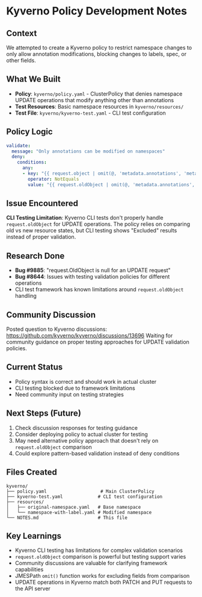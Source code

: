 # Kyverno Policy Development Notes

## Context
We attempted to create a Kyverno policy to restrict namespace changes to only allow annotation modifications, blocking changes to labels, spec, or other fields.

## What We Built
- **Policy**: `kyverno/policy.yaml` - ClusterPolicy that denies namespace UPDATE operations that modify anything other than annotations
- **Test Resources**: Basic namespace resources in `kyverno/resources/`
- **Test File**: `kyverno/kyverno-test.yaml` - CLI test configuration

## Policy Logic
```yaml
validate:
  message: "Only annotations can be modified on namespaces"
  deny:
    conditions:
      any:
      - key: "{{ request.object | omit(@, 'metadata.annotations', 'metadata.resourceVersion', 'metadata.managedFields') }}"
        operator: NotEquals
        value: "{{ request.oldObject | omit(@, 'metadata.annotations', 'metadata.resourceVersion', 'metadata.managedFields') }}"
```

## Issue Encountered
**CLI Testing Limitation**: Kyverno CLI tests don't properly handle `request.oldObject` for UPDATE operations. The policy relies on comparing old vs new resource states, but CLI testing shows "Excluded" results instead of proper validation.

## Research Done
- **Bug #9885**: "request.OldObject is null for an UPDATE request" 
- **Bug #8644**: Issues with testing validation policies for different operations
- CLI test framework has known limitations around `request.oldObject` handling

## Community Discussion
Posted question to Kyverno discussions: https://github.com/kyverno/kyverno/discussions/13696
Waiting for community guidance on proper testing approaches for UPDATE validation policies.

## Current Status
- Policy syntax is correct and should work in actual cluster
- CLI testing blocked due to framework limitations
- Need community input on testing strategies

## Next Steps (Future)
1. Check discussion responses for testing guidance
2. Consider deploying policy to actual cluster for testing
3. May need alternative policy approach that doesn't rely on `request.oldObject` comparison
4. Could explore pattern-based validation instead of deny conditions

## Files Created
```
kyverno/
├── policy.yaml                    # Main ClusterPolicy
├── kyverno-test.yaml             # CLI test configuration  
├── resources/
│   ├── original-namespace.yaml   # Base namespace
│   └── namespace-with-label.yaml # Modified namespace
└── NOTES.md                      # This file
```

## Key Learnings
- Kyverno CLI testing has limitations for complex validation scenarios
- `request.oldObject` comparison is powerful but testing support varies
- Community discussions are valuable for clarifying framework capabilities
- JMESPath `omit()` function works for excluding fields from comparison
- UPDATE operations in Kyverno match both PATCH and PUT requests to the API server